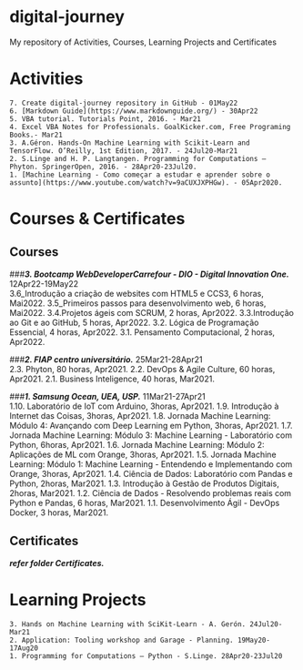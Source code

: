# digital-journey
My repository of Activities, Courses, Learning Projects  and Certificates
# Activities	
	7. Create digital-journey repository in GitHub - 01May22	
	6. [Markdown Guide](https://www.markdownguide.org/) - 30Apr22
	5. VBA tutorial. Tutorials Point, 2016. - Mar21
	4. Excel VBA Notes for Professionals. GoalKicker.com, Free Programing Books.- Mar21
	3. A.Géron. Hands-On Machine Learning with Scikit-Learn and TensorFlow. O’Reilly, 1st Edition, 2017. - 24Jul20-Mar21
	2. S.Linge and H. P. Langtangen. Programming for Computations – Phyton. SpringerOpen, 2016. - 28Apr20-23Jul20.
	1. [Machine Learning - Como começar a estudar e aprender sobre o assunto](https://www.youtube.com/watch?v=9aCUXJXPHGw). - 05Apr2020. 
	
# Courses & Certificates
		
## Courses

###***3. Bootcamp WebDeveloperCarrefour - DIO - Digital Innovation One.*** 12Apr22-19May22	
		3.6_Introdução a criação de websites com HTML5 e CCS3, 6 horas, Mai2022.
		3.5_Primeiros passos para desenvolvimento web, 6 horas, Mai2022.
		3.4.Projetos ágeis com SCRUM, 2 horas, Apr2022.
		3.3.Introdução ao Git e ao GitHub, 5 horas, Apr2022.
		3.2. Lógica de Programação Essencial, 4 horas, Apr2022.
		3.1. Pensamento Computacional, 2 horas, Apr2022.

###***2. FIAP centro universitário.*** 25Mar21-28Apr21	
		2.3. Phyton, 80 horas, Apr2021.
		2.2. DevOps & Agile Culture, 60 horas, Apr2021.
		2.1. Business Inteligence, 40 horas, Mar2021.

###***1. Samsung Ocean, UEA, USP.*** 11Mar21-27Apr21	
		1.10. Laboratório de IoT com Arduino, 3horas, Apr2021.
		1.9.  Introdução à Internet das Coisas, 3horas, Apr2021.
		1.8.  Jornada Machine Learning: Módulo 4: Avançando com Deep Learning em Python, 3horas, Apr2021.
		1.7.  Jornada Machine Learning: Módulo 3: Machine Learning - Laboratório com Python, 6horas, Apr2021.
		1.6.  Jornada Machine Learning: Módulo 2: Aplicações de ML com Orange, 3horas, Apr2021.
		1.5.  Jornada Machine Learning: Módulo 1: Machine Learning - Entendendo e Implementando com Orange, 3horas, Apr2021.
		1.4.  Ciência de Dados: Laboratório com Pandas e Python, 2horas, Mar2021.
		1.3.  Introdução à Gestão de Produtos Digitais, 2horas, Mar2021.
		1.2.  Ciência de Dados - Resolvendo problemas reais com Python e Pandas, 6 horas, Mar2021.
		1.1.  Desenvolvimento Ágil - DevOps Docker, 3 horas, Mar2021.
	
## Certificates

***refer folder Certificates.***
		
# Learning Projects
	3. Hands on Machine Learning with SciKit-Learn - A. Gerón. 24Jul20-Mar21
	2. Application: Tooling workshop and Garage - Planning. 19May20-17Aug20
	1. Programming for Computations – Python - S.Linge. 28Apr20-23Jul20

